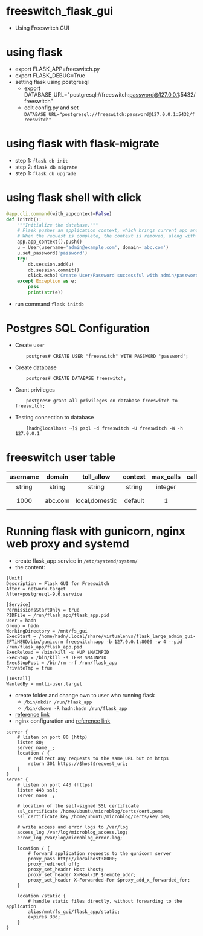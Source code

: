# freeswitch_flask_gui
- Using Freeswitch GUI

# using flask
- export FLASK_APP=freeswitch.py
- export FLASK_DEBUG=True
- setting flask using postgresql
    + export DATABASE_URL="postgresql://freeswitch:password@127.0.0.1:5432/freeswitch"
    + edit config.py and set `DATABASE_URL="postgresql://freeswitch:password@127.0.0.1:5432/freeswitch"`

# using flask with flask-migrate
- step 1: `flask db init`
- step 2: `flask db migrate`
- step 1: `flask db upgrade`

# using flask shell with click
``` python
@app.cli.command(with_appcontext=False)
def initdb():
    """Initialize the database."""
    # Flask pushes an application context, which brings current_app and g to life. 
    # When the request is complete, the context is removed, along with these variables
    app.app_context().push()
    u = User(username='admin@example.com', domain='abc.com')
    u.set_password('password')
    try:
        db.session.add(u)
        db.session.commit()
        click.echo('Create User/Password successful with admin/password')
    except Exception as e:
        pass
        print(str(e))
```
- run command `flask initdb`

# Postgres SQL Configuration
- Create user
    ```
        postgres# CREATE USER "freeswitch" WITH PASSWORD 'password';
    ```
- Create database
    ```
        postgres# CREATE DATABASE freeswitch;
    ```
- Grant privileges
    ```
        postgres# grant all privileges on database freeswitch to freeswitch;
    ```
- Testing connection to database
    ```
        [hadn@localhost ~]$ psql -d freeswitch -U freeswitch -W -h 127.0.0.1
    ```

# freeswitch user table
| username | domain | toll_allow   | context | max_calls | caller_number | outbound_caller_number | caller_name | outbound_caller_name |
|:--------:|:------:|:------------:|:-------:|:---------:|:-------------:|:----------------------:|:-----------:|:-------------------:|
| string   | string | string       | string  | integer   | integer       | integer                | string      | string              |
| 1000     | abc.com|local,domestic|default  | 1         | 1000          | +84966734472           | Do Nguyen Ha| Do Nguyen Ha        |

# Running flask with gunicorn, nginx web proxy and systemd
- create flask_app.service in `/etc/systemd/system/`
- the content:
```
[Unit]
Description = Flask GUI for Freeswitch
After = network.target
After=postgresql-9.6.service

[Service]
PermissionsStartOnly = true
PIDFile = /run/flask_app/flask_app.pid
User = hadn
Group = hadn
WorkingDirectory = /mnt/fs_gui
ExecStart = /home/hadn/.local/share/virtualenvs/flask_large_admin_gui-EPTiH8UD/bin/gunicorn freeswitch:app -b 127.0.0.1:8000 -w 4 --pid /run/flask_app/flask_app.pid
ExecReload = /bin/kill -s HUP $MAINPID
ExecStop = /bin/kill -s TERM $MAINPID
ExecStopPost = /bin/rm -rf /run/flask_app
PrivateTmp = true

[Install]
WantedBy = multi-user.target
```
- create folder and change own to user who running flask
    + `/bin/mkdir /run/flask_app`
    + `/bin/chown -R hadn:hadn /run/flask_app`
- [reference link](https://bartsimons.me/gunicorn-as-a-systemd-service/)
- nginx configuration and [reference link](https://blog.miguelgrinberg.com/post/the-flask-mega-tutorial-part-xvii-deployment-on-linux)
```
server {
    # listen on port 80 (http)
    listen 80;
    server_name _;
    location / {
        # redirect any requests to the same URL but on https
        return 301 https://$host$request_uri;
    }
}
server {
    # listen on port 443 (https)
    listen 443 ssl;
    server_name _;

    # location of the self-signed SSL certificate
    ssl_certificate /home/ubuntu/microblog/certs/cert.pem;
    ssl_certificate_key /home/ubuntu/microblog/certs/key.pem;

    # write access and error logs to /var/log
    access_log /var/log/microblog_access.log;
    error_log /var/log/microblog_error.log;

    location / {
        # forward application requests to the gunicorn server
        proxy_pass http://localhost:8000;
        proxy_redirect off;
        proxy_set_header Host $host;
        proxy_set_header X-Real-IP $remote_addr;
        proxy_set_header X-Forwarded-For $proxy_add_x_forwarded_for;
    }

    location /static {
        # handle static files directly, without forwarding to the application
        alias/mnt/fs_gui/flask_app/static;
        expires 30d;
    }
}
```